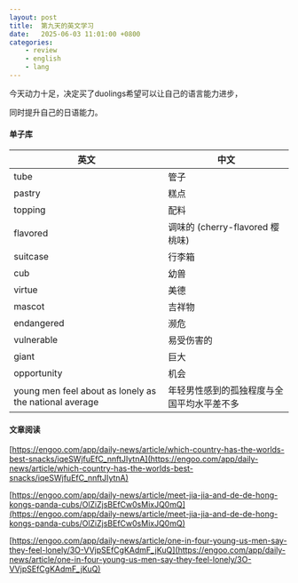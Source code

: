 ```yaml
---
layout: post
title:  第九天的英文学习
date:   2025-06-03 11:01:00 +0800
categories: 
    - review
    - english
    - lang
---
```


今天动力十足，决定买了duolings希望可以让自己的语言能力进步，

同时提升自己的日语能力。

#### 单子库

英文 | 中文
-- | --
tube | 管子
pastry | 糕点
topping |  配料
flavored | 调味的 (cherry-flavored 樱桃味)
suitcase | 行李箱
cub | 幼兽
virtue | 美德
mascot | 吉祥物
endangered | 濒危
vulnerable | 易受伤害的
giant | 巨大
opportunity | 机会
young men feel about as lonely as the national average | 年轻男性感到的孤独程度与全国平均水平差不多

#### 文章阅读

[https://engoo.com/app/daily-news/article/which-country-has-the-worlds-best-snacks/iqeSWjfuEfC_nnftJIytnA](https://engoo.com/app/daily-news/article/which-country-has-the-worlds-best-snacks/iqeSWjfuEfC_nnftJIytnA)

[https://engoo.com/app/daily-news/article/meet-jia-jia-and-de-de-hong-kongs-panda-cubs/OlZiZjsBEfCw0sMixJQ0mQ](https://engoo.com/app/daily-news/article/meet-jia-jia-and-de-de-hong-kongs-panda-cubs/OlZiZjsBEfCw0sMixJQ0mQ)

[https://engoo.com/app/daily-news/article/one-in-four-young-us-men-say-they-feel-lonely/3O-VVjpSEfCgKAdmF_jKuQ](https://engoo.com/app/daily-news/article/one-in-four-young-us-men-say-they-feel-lonely/3O-VVjpSEfCgKAdmF_jKuQ)